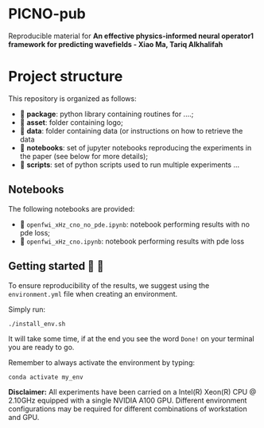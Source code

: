 # PICNO-pub

Reproducible material for **An effective physics-informed neural operator1
framework for predicting wavefields - Xiao Ma, Tariq Alkhalifah**

# Project structure

This repository is organized as follows:

- :open_file_folder: **package**: python library containing routines for ....;
- :open_file_folder: **asset**: folder containing logo;
- :open_file_folder: **data**: folder containing data (or instructions on how to retrieve the data
- :open_file_folder: **notebooks**: set of jupyter notebooks reproducing the experiments in the paper (see below for more details);
- :open_file_folder: **scripts**: set of python scripts used to run multiple experiments ...

## Notebooks

The following notebooks are provided:

- :orange_book: `openfwi_xHz_cno_no_pde.ipynb`: notebook performing results with no pde loss;
- :orange_book: `openfwi_xHz_cno.ipynb`: notebook performing results with pde loss

## Getting started :space_invader: :robot:

To ensure reproducibility of the results, we suggest using the `environment.yml` file when creating an environment.

Simply run:

```
./install_env.sh
```

It will take some time, if at the end you see the word `Done!` on your terminal you are ready to go.

Remember to always activate the environment by typing:

```
conda activate my_env
```

**Disclaimer:** All experiments have been carried on a Intel(R) Xeon(R) CPU @ 2.10GHz equipped with a single NVIDIA A100 GPU. Different environment
configurations may be required for different combinations of workstation and GPU.
